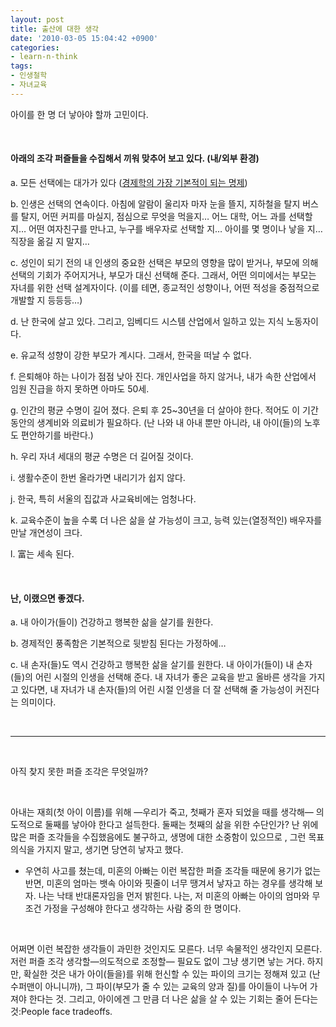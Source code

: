 ```yaml
---
layout: post
title: 출산에 대한 생각
date: '2010-03-05 15:04:42 +0900'
categories:
- learn-n-think
tags:
- 인생철학
- 자녀교육
---
```


아이를 한 명 더 낳아야 할까 고민이다.
  
 
  #### 아래의 조각 퍼즐들을 수집해서 끼워 맞추어 보고 있다. (내/외부 환경)
  
a. 모든 선택에는 대가가 있다 ([경제학의 가장 기본적이 되는 명제](http://systemscoaching.kr/133))
  
b. 인생은 선택의 연속이다. 아침에 알람이 울리자 마자 눈을 뜰지, 지하철을 탈지 버스를 탈지, 어떤 커피를 마실지, 점심으로 무엇을 먹을지… 어느 대학, 어느 과를 선택할 지… 어떤 여자친구를 만나고, 누구를 배우자로 선택할 지… 아이를 몇 명이나 낳을 지… 직장을 옮길 지 말지…
  
c. 성인이 되기 전의 내 인생의 중요한 선택은 부모의 영향을 많이 받거나, 부모에 의해 선택의 기회가 주어지거나, 부모가 대신 선택해 준다. 그래서, 어떤 의미에서는 부모는 자녀를 위한 선택 설계자이다. (이를 테면, 종교적인 성향이나, 어떤 적성을 중점적으로 개발할 지 등등등…)
  
d. 난 한국에 살고 있다. 그리고, 임베디드 시스템 산업에서 일하고 있는 지식 노동자이다.
  
e. 유교적 성향이 강한 부모가 계시다. 그래서, 한국을 떠날 수 없다.
  
f. 은퇴해야 하는 나이가 점점 낮아 진다. 개인사업을 하지 않거나, 내가 속한 산업에서 임원 진급을 하지 못하면 아마도 50세.
  
g. 인간의 평균 수명이 길어 졌다. 은퇴 후 25~30년을 더 살아야 한다. 적어도 이 기간 동안의 생계비와 의료비가 필요하다. (난 나와 내 아내 뿐만 아니라, 내 아이(들)의 노후도 편안하기를 바란다.)
  
h. 우리 자녀 세대의 평균 수명은 더 길어질 것이다.
  
i. 생활수준이 한번 올라가면 내리기가 쉽지 않다.
  
j. 한국, 특히 서울의 집값과 사교육비에는 엄청나다.
  
k. 교육수준이 높을 수록 더 나은 삶을 살 가능성이 크고, 능력 있는(열정적인) 배우자를 만날 개연성이 크다.
  
l. 富는 세속 된다.
  
 
  #### 난, 이랬으면 좋겠다.<br />
  
a. 내 아이가(들이) 건강하고 행복한 삶을 살기를 원한다.
  
b. 경제적인 풍족함은 기본적으로 뒷받침 된다는 가정하에…
  
c. 내 손자(들)도 역시 건강하고 행복한 삶을 살기를 원한다. 내 아이가(들이) 내 손자(들)의 어린 시절의 인생을 선택해 준다. 내 자녀가 좋은 교육을 받고 올바른 생각을 가지고 있다면, 내 자녀가 내 손자(들)의 어린 시절 인생을 더 잘 선택해 줄 가능성이 커진다는 의미이다.
  
 
  
* * *
  
 
  
아직 찾지 못한 퍼즐 조각은 무엇일까?
  
 
  
아내는 재희(첫 아이 이름)를 위해 —우리가 죽고, 첫째가 혼자 되었을 때를 생각해— 의도적으로 둘째를 낳아야 한다고 설득한다. 둘째는 첫째의 삶을 위한 수단인가? 난 위에 많은 퍼즐 조각들을 수집했음에도 불구하고, 생명에 대한 소중함이 있으므로 , 그런 목표의식을 가지지 말고, 생기면 당연히 낳자고 했다. 
  
* 우연히 사고를 쳤는데, 미혼의 아빠는 이런 복잡한 퍼즐 조각들 때문에 용기가 없는 반면, 미혼의 엄마는 뱃속 아이와 핏줄이 너무 땡겨서 낳자고 하는 경우를 생각해 보자. 나는 낙태 반대론자임을 먼저 밝힌다. 나는, 저 미혼의 아빠는 아이의 엄마와 무조건 가정을 구성해야 한다고 생각하는 사람 중의 한 명이다. 
  
 
  
어쩌면 이런 복잡한 생각들이 과민한 것인지도 모른다. 너무 속물적인 생각인지 모른다. 저런 퍼즐 조각 생각할—의도적으로 조정할— 필요도 없이 그냥 생기면 낳는 거다. 하지만, 확실한 것은 내가 아이(들을)를 위해 헌신할 수 있는 파이의 크기는 정해져 있고 (난 수퍼맨이 아니니까), 그 파이(부모가 줄 수 있는 교육의 양과 질)를 아이들이 나누어 가져야 한다는 것. 그리고, 아이에겐 그 만큼 더 나은 삶을 살 수 있는 기회는 줄어 든다는 것:People face tradeoffs. 
